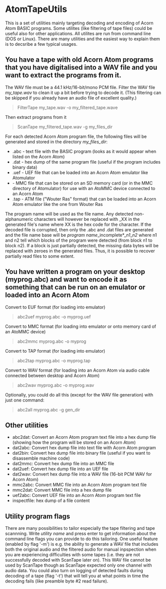# AtomTapeUtils
This is a set of utilities mainly targeting decoding and encoding of Acorn Atom BASIC programs. Some utilites (like filtering of tape files) could be useful also for other applications. All utilites are run from command line (DOS or Linux). There are many utilities and the easiest way to explain them is to decsribe a few typical usages. 

## You have a tape with old Acorn Atom programs that you have digitalised into a WAV file and you want to extract the programs from it.

The WAV file must be a 44.1 kHz/16-bit/mono PCM file. 
Filter the WAV file *my_tape.wav* to clean it up a bit before trying to decode it.
(This filtering can be skipped if you already have an audio file of excellent quality.)

> FilterTape my_tape.wav -o my_filtered_tape.wave

Then extract programs from it

> ScanTape my_filtered_tape.wav -g my_files_dir

For each detected Acorn Atom program file, the following files will be generated and stored in the directory *my_files_dir*:
- <program name>.abc - text file with the BASIC program (looks as it would appear when listed on the Acorn Atom)
- <program name>.dat - hex dump of the same program file (useful if the program includes binary data)
- <program name>.uef - UEF file that can be loaded into an Acorn Atom emulator like Atomulator
- <program name> - MMC file that can be stored on an SD memory card (or in the MMC directory of Atomulator) for use with an AtoMMC device connected to an Acorn Atom
- <program name>.tap - ATM file ("Wouter Ras" format) that can be loaded into an Acorn Atom emulator like the one from Wouter Ras

The program name will be used as the file name. Any detected non-alphanumeric characters will however be replaced with \_XX in the generated file's name where XX is the hex code for the character. If the decoded file is corrupted, then only the .abc and .dat files are generated and the file name base will be *program name*\_incomplete*\_*n1*\_*n2* where n1 and n2 tell which blocks of the program were detected (from block n1 to block n2). If a block is just partially detected, the missing data bytes will be replaced with zeroes in the generated files. Thus, it is possible to recover partially read files to some extent.

## You have written a program on your desktop (myprog.abc) and want to encode it as something that can be run on an emulator or loaded into an Acorn Atom

Convert to EUF format (for loading into emulator)

> abc2uef myprog.abc -o myprog.uef

Convert to MMC format (for loading into emulator or onto memory card of an AtoMMC device)

> abc2mmc myprog.abc -o myprog

Convert to TAP format (for loading into emulator)

> abc2tap myprog.abc -o myprog.tap

Convert to WAV format (for loading into an Acorn Atom via audio cable connected between desktop and Acorn Atom)

> abc2wav myprog.abc -o myprog.wav

Optionally, you could do all this (except for the WAV file generation) with just one command:

> abc2all myprog.abc -g gen_dir

## Other utilities

- abc2dat: Convert an Acorn Atom program text file into a hex dump file (showing how the program will be stored on an Acorn Atom)
- dat2abc: Convert hex dump file into text file with Acorn Atom program
- dat2bin: Convert hex dump file into binary file (useful if you want to disassemble machine code)
- dat2mmc: Convert hex dump file into an MMC file
- dat2uef: Convert hex dump file into  an UEF file
- dat2wav: Convert hex dump file into a WAV file (16-bit PCM WAV for Acorn Atom)
- mmc2abc: Convert MMC file into an Acorn Atom program text file
- mmc2dat: Convert MMC file into a hex dump file
- uef2abc: Convert UEF file into an Acorn Atom program text file
- inspectfile: hex dump of a file content

## Utility program flags
There are many possibilities to tailor especially the tape filtering and tape scannning. Write *utility name* and press enter to get information about the command line flags you can provide to do this tailoring. One useful feature (enabled by flag '-m') is e.g. the ability to generate a WAV file that includes both the original audio and the filtered audio for manual inpspection when you are experiencing difficulties with some tapes (i.e. they are not successfully decoded with ScanTape later on). This WAV file cannot be used by ScanTape though as ScanTape expected only one channel with audio data. You could also turn on logging of detected faults during decoding of a tape (flag '-t') that will tell you at what points in time the decoding fails (like preamble byte #2 read failure).
